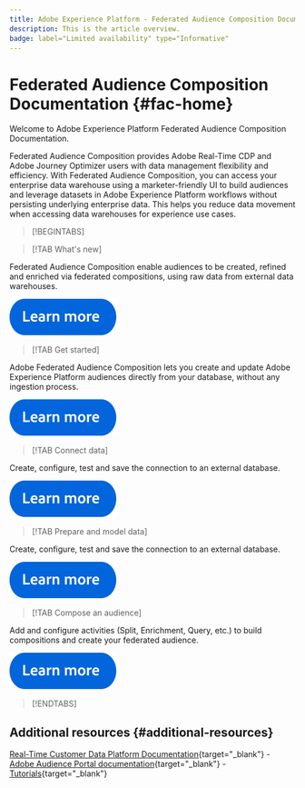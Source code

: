 ```yaml
---
title: Adobe Experience Platform - Federated Audience Composition Documentation Home Page
description: This is the article overview.
badge: label="Limited availability" type="Informative"
---
```


# Federated Audience Composition Documentation  {#fac-home}

Welcome to Adobe Experience Platform Federated Audience Composition Documentation.

Federated Audience Composition provides Adobe Real-Time CDP and Adobe Journey Optimizer users with data management flexibility and efficiency. With Federated Audience Composition, you can access your enterprise data warehouse using a marketer-friendly UI to build audiences and leverage datasets in Adobe Experience Platform workflows without persisting underlying enterprise data. This helps you reduce data movement when accessing data warehouses for experience use cases.

>[!BEGINTABS]

>[!TAB What's new] 

Federated Audience Composition enable audiences to be created, refined and enriched via federated compositions, using raw data from external data warehouses.

[![image](assets/learn-more-button.svg)](start/release-notes.md)

>[!TAB Get started] 

Adobe Federated Audience Composition lets you create and update Adobe Experience Platform audiences directly from your database, without any ingestion process.

[![image](assets/learn-more-button.svg)](start/get-started.md)


>[!TAB Connect data]

Create, configure, test and save the connection to an external database.

[![image](assets/learn-more-button.svg)](connections/federated-db.md)

>[!TAB Prepare and model data]

Create, configure, test and save the connection to an external database.

[![image](assets/learn-more-button.svg)](data-management/gs-models.md)

>[!TAB Compose an audience]

Add and configure activities (Split, Enrichment, Query, etc.) to build compositions and create your federated audience.

[![image](assets/learn-more-button.svg)](compositions/gs-compositions.md)



>[!ENDTABS]


## Additional resources  {#additional-resources}

[Real-Time Customer Data Platform Documentation](https://experienceleague.adobe.com/en/docs/experience-platform/rtcdp/home){target="_blank"} - [Adobe Audience Portal documentation](https://experienceleague.adobe.com/en/docs/experience-platform/segmentation/ui/segment-builder){target="_blank"} - [Tutorials](https://experienceleague.adobe.com/en/docs/platform-learn/tutorials/audiences/introduction-to-audience-portal-and-composition){target="_blank"} 


